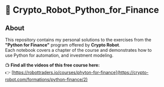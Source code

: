 # 💼 Crypto_Robot_Python_for_Finance

## About

This repository contains my personal solutions to the exercises from the **"Python for Finance"** program offered by **Crypto Robot**.  
Each notebook covers a chapter of the course and demonstrates how to use Python for automation, and investment modeling.

📺 **Find all the videos of this free course here:**  
👉 [https://robottraders.io/courses/phyton-for-finance](https://crypto-robot.com/formations/python-finance/2)
